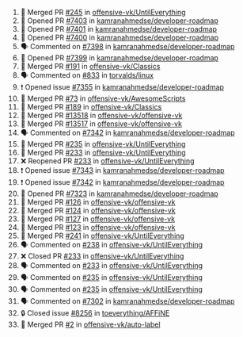 <!--START_SECTION:activity-->
1. 🎉 Merged PR [#245](https://github.com/offensive-vk/UntilEverything/pull/245) in [offensive-vk/UntilEverything](https://github.com/offensive-vk/UntilEverything)
2. 💪 Opened PR [#7403](https://github.com/kamranahmedse/developer-roadmap/pull/7403) in [kamranahmedse/developer-roadmap](https://github.com/kamranahmedse/developer-roadmap)
3. 💪 Opened PR [#7401](https://github.com/kamranahmedse/developer-roadmap/pull/7401) in [kamranahmedse/developer-roadmap](https://github.com/kamranahmedse/developer-roadmap)
4. 💪 Opened PR [#7400](https://github.com/kamranahmedse/developer-roadmap/pull/7400) in [kamranahmedse/developer-roadmap](https://github.com/kamranahmedse/developer-roadmap)
5. 🗣 Commented on [#7398](https://github.com/kamranahmedse/developer-roadmap/pull/7398#issuecomment-2401799367) in [kamranahmedse/developer-roadmap](https://github.com/kamranahmedse/developer-roadmap)
6. 💪 Opened PR [#7399](https://github.com/kamranahmedse/developer-roadmap/pull/7399) in [kamranahmedse/developer-roadmap](https://github.com/kamranahmedse/developer-roadmap)
7. 🎉 Merged PR [#191](https://github.com/offensive-vk/Classics/pull/191) in [offensive-vk/Classics](https://github.com/offensive-vk/Classics)
8. 🗣 Commented on [#833](https://github.com/torvalds/linux/pull/833#issuecomment-2395275611) in [torvalds/linux](https://github.com/torvalds/linux)
9. ❗ Opened issue [#7355](https://github.com/kamranahmedse/developer-roadmap/issues/7355) in [kamranahmedse/developer-roadmap](https://github.com/kamranahmedse/developer-roadmap)
10. 🎉 Merged PR [#73](https://github.com/offensive-vk/AwesomeScripts/pull/73) in [offensive-vk/AwesomeScripts](https://github.com/offensive-vk/AwesomeScripts)
11. 🎉 Merged PR [#189](https://github.com/offensive-vk/Classics/pull/189) in [offensive-vk/Classics](https://github.com/offensive-vk/Classics)
12. 🎉 Merged PR [#13518](https://github.com/offensive-vk/offensive-vk/pull/13518) in [offensive-vk/offensive-vk](https://github.com/offensive-vk/offensive-vk)
13. 🎉 Merged PR [#13517](https://github.com/offensive-vk/offensive-vk/pull/13517) in [offensive-vk/offensive-vk](https://github.com/offensive-vk/offensive-vk)
14. 🗣 Commented on [#7342](https://github.com/kamranahmedse/developer-roadmap/issues/7342#issuecomment-2394931148) in [kamranahmedse/developer-roadmap](https://github.com/kamranahmedse/developer-roadmap)
15. 🎉 Merged PR [#235](https://github.com/offensive-vk/UntilEverything/pull/235) in [offensive-vk/UntilEverything](https://github.com/offensive-vk/UntilEverything)
16. 🎉 Merged PR [#233](https://github.com/offensive-vk/UntilEverything/pull/233) in [offensive-vk/UntilEverything](https://github.com/offensive-vk/UntilEverything)
17. ❌ Reopened PR [#233](https://github.com/offensive-vk/UntilEverything/pull/233) in [offensive-vk/UntilEverything](https://github.com/offensive-vk/UntilEverything)
18. ❗ Opened issue [#7343](https://github.com/kamranahmedse/developer-roadmap/issues/7343) in [kamranahmedse/developer-roadmap](https://github.com/kamranahmedse/developer-roadmap)
19. ❗ Opened issue [#7342](https://github.com/kamranahmedse/developer-roadmap/issues/7342) in [kamranahmedse/developer-roadmap](https://github.com/kamranahmedse/developer-roadmap)
20. 💪 Opened PR [#7323](https://github.com/kamranahmedse/developer-roadmap/pull/7323) in [kamranahmedse/developer-roadmap](https://github.com/kamranahmedse/developer-roadmap)
21. 🎉 Merged PR [#126](https://github.com/offensive-vk/offensive-vk/pull/126) in [offensive-vk/offensive-vk](https://github.com/offensive-vk/offensive-vk)
22. 🎉 Merged PR [#124](https://github.com/offensive-vk/offensive-vk/pull/124) in [offensive-vk/offensive-vk](https://github.com/offensive-vk/offensive-vk)
23. 🎉 Merged PR [#127](https://github.com/offensive-vk/offensive-vk/pull/127) in [offensive-vk/offensive-vk](https://github.com/offensive-vk/offensive-vk)
24. 🎉 Merged PR [#123](https://github.com/offensive-vk/offensive-vk/pull/123) in [offensive-vk/offensive-vk](https://github.com/offensive-vk/offensive-vk)
25. 🎉 Merged PR [#241](https://github.com/offensive-vk/UntilEverything/pull/241) in [offensive-vk/UntilEverything](https://github.com/offensive-vk/UntilEverything)
26. 🗣 Commented on [#238](https://github.com/offensive-vk/UntilEverything/pull/238#issuecomment-2391660950) in [offensive-vk/UntilEverything](https://github.com/offensive-vk/UntilEverything)
27. ❌ Closed PR [#233](https://github.com/offensive-vk/UntilEverything/pull/233) in [offensive-vk/UntilEverything](https://github.com/offensive-vk/UntilEverything)
28. 🗣 Commented on [#233](https://github.com/offensive-vk/UntilEverything/pull/233#issuecomment-2391653724) in [offensive-vk/UntilEverything](https://github.com/offensive-vk/UntilEverything)
29. 🗣 Commented on [#235](https://github.com/offensive-vk/UntilEverything/pull/235#issuecomment-2391648517) in [offensive-vk/UntilEverything](https://github.com/offensive-vk/UntilEverything)
30. 🗣 Commented on [#235](https://github.com/offensive-vk/UntilEverything/pull/235#issuecomment-2391647614) in [offensive-vk/UntilEverything](https://github.com/offensive-vk/UntilEverything)
31. 🗣 Commented on [#7302](https://github.com/kamranahmedse/developer-roadmap/issues/7302#issuecomment-2391603606) in [kamranahmedse/developer-roadmap](https://github.com/kamranahmedse/developer-roadmap)
32. 🔒 Closed issue [#8256](https://github.com/toeverything/AFFiNE/issues/8256) in [toeverything/AFFiNE](https://github.com/toeverything/AFFiNE)
33. 🎉 Merged PR [#2](https://github.com/offensive-vk/auto-label/pull/2) in [offensive-vk/auto-label](https://github.com/offensive-vk/auto-label)
<!--END_SECTION:activity-->
